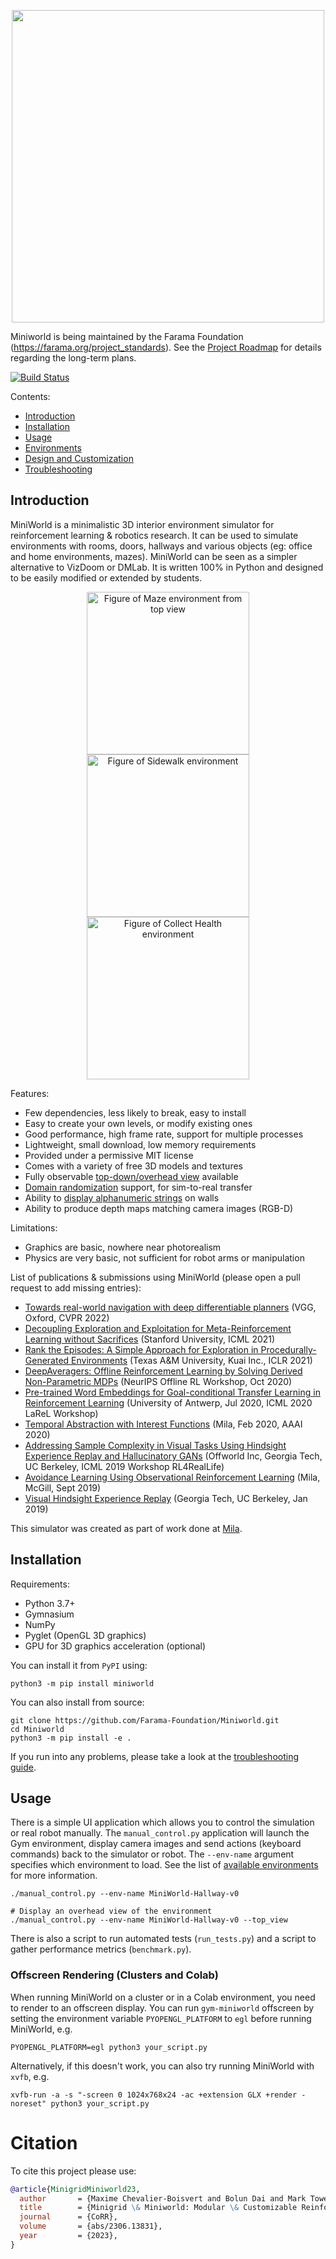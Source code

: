 <p align="center">
    <img src="https://raw.githubusercontent.com/Farama-Foundation/Miniworld/master/miniworld-text.png" width="500px"/>
</p>

Miniworld is being maintained by the Farama Foundation (https://farama.org/project_standards). See the [Project Roadmap](https://github.com/Farama-Foundation/Miniworld/issues/103) for details regarding the long-term plans.

[![Build Status](https://travis-ci.org/maximecb/gym-miniworld.svg?branch=master)](https://travis-ci.org/maximecb/gym-miniworld)

Contents:
- [Introduction](#introduction)
- [Installation](#installation)
- [Usage](#usage)
- [Environments](docs/environments.md)
- [Design and Customization](docs/design.md)
- [Troubleshooting](docs/troubleshooting.md)

## Introduction

MiniWorld is a minimalistic 3D interior environment simulator for reinforcement
learning &amp; robotics research. It can be used to simulate environments with
rooms, doors, hallways and various objects (eg: office and home environments, mazes).
MiniWorld can be seen as a simpler alternative to VizDoom or DMLab. It is written
100% in Python and designed to be easily modified or extended by students.

<p align="center">
    <img src="images/maze_top_view.jpg" width=260 alt="Figure of Maze environment from top view">
    <img src="images/sidewalk_0.jpg" width=260 alt="Figure of Sidewalk environment">
    <img src="images/collecthealth_0.jpg" width=260 alt="Figure of Collect Health environment">
</p>

Features:
- Few dependencies, less likely to break, easy to install
- Easy to create your own levels, or modify existing ones
- Good performance, high frame rate, support for multiple processes
- Lightweight, small download, low memory requirements
- Provided under a permissive MIT license
- Comes with a variety of free 3D models and textures
- Fully observable [top-down/overhead view](images/maze_top_view.jpg) available
- [Domain randomization](https://blog.openai.com/generalizing-from-simulation/) support, for sim-to-real transfer
- Ability to [display alphanumeric strings](images/textframe.jpg) on walls
- Ability to produce depth maps matching camera images (RGB-D)

Limitations:
- Graphics are basic, nowhere near photorealism
- Physics are very basic, not sufficient for robot arms or manipulation

List of publications & submissions using MiniWorld (please open a pull request to add missing entries):
- [Towards real-world navigation with deep differentiable planners](https://arxiv.org/abs/2108.05713) (VGG, Oxford, CVPR 2022)
- [Decoupling Exploration and Exploitation for Meta-Reinforcement Learning without Sacrifices](https://arxiv.org/abs/2008.02790) (Stanford University, ICML 2021)
- [Rank the Episodes: A Simple Approach for Exploration in Procedurally-Generated Environments](https://openreview.net/forum?id=MtEE0CktZht) (Texas A&M University, Kuai Inc., ICLR 2021)
- [DeepAveragers: Offline Reinforcement Learning by Solving Derived Non-Parametric MDPs](https://arxiv.org/abs/2010.08891) (NeurIPS Offline RL Workshop, Oct 2020)
- [Pre-trained Word Embeddings for Goal-conditional Transfer Learning in Reinforcement Learning](https://arxiv.org/abs/2007.05196) (University of Antwerp, Jul 2020, ICML 2020 LaReL Workshop)
- [Temporal Abstraction with Interest Functions](https://arxiv.org/abs/2001.00271) (Mila, Feb 2020, AAAI 2020)
- [Addressing Sample Complexity in Visual Tasks Using Hindsight Experience Replay and Hallucinatory GANs](https://openreview.net/forum?id=H1xSXdV0i4) (Offworld Inc, Georgia Tech, UC Berkeley, ICML 2019 Workshop RL4RealLife)
- [Avoidance Learning Using Observational Reinforcement Learning](https://arxiv.org/abs/1909.11228) (Mila, McGill, Sept 2019)
- [Visual Hindsight Experience Replay](https://arxiv.org/pdf/1901.11529.pdf) (Georgia Tech, UC Berkeley, Jan 2019)

This simulator was created as part of work done at [Mila](https://mila.quebec/).

## Installation

Requirements:
- Python 3.7+
- Gymnasium
- NumPy
- Pyglet (OpenGL 3D graphics)
- GPU for 3D graphics acceleration (optional)

You can install it from `PyPI` using:

```console
python3 -m pip install miniworld
```

You can also install from source:

```console
git clone https://github.com/Farama-Foundation/Miniworld.git
cd Miniworld
python3 -m pip install -e .
```

If you run into any problems, please take a look at the [troubleshooting guide](docs/troubleshooting.md).

## Usage

There is a simple UI application which allows you to control the simulation or real robot manually.
The `manual_control.py` application will launch the Gym environment, display camera images and send actions
(keyboard commands) back to the simulator or robot. The `--env-name` argument specifies which environment to load.
See the list of [available environments](docs/environments.md) for more information.

```
./manual_control.py --env-name MiniWorld-Hallway-v0

# Display an overhead view of the environment
./manual_control.py --env-name MiniWorld-Hallway-v0 --top_view
```

There is also a script to run automated tests (`run_tests.py`) and a script to gather performance metrics (`benchmark.py`).

### Offscreen Rendering (Clusters and Colab)

When running MiniWorld on a cluster or in a Colab environment, you need to render to an offscreen display. You can
run `gym-miniworld` offscreen by setting the environment variable `PYOPENGL_PLATFORM` to `egl` before running MiniWorld, e.g.

```
PYOPENGL_PLATFORM=egl python3 your_script.py
```

Alternatively, if this doesn't work, you can also try running MiniWorld with `xvfb`, e.g.

```
xvfb-run -a -s "-screen 0 1024x768x24 -ac +extension GLX +render -noreset" python3 your_script.py
```

# Citation

To cite this project please use:

```bibtex
@article{MinigridMiniworld23,
  author       = {Maxime Chevalier-Boisvert and Bolun Dai and Mark Towers and Rodrigo de Lazcano and Lucas Willems and Salem Lahlou and Suman Pal and Pablo Samuel Castro and Jordan Terry},
  title        = {Minigrid \& Miniworld: Modular \& Customizable Reinforcement Learning Environments for Goal-Oriented Tasks},
  journal      = {CoRR},
  volume       = {abs/2306.13831},
  year         = {2023},
}
```
